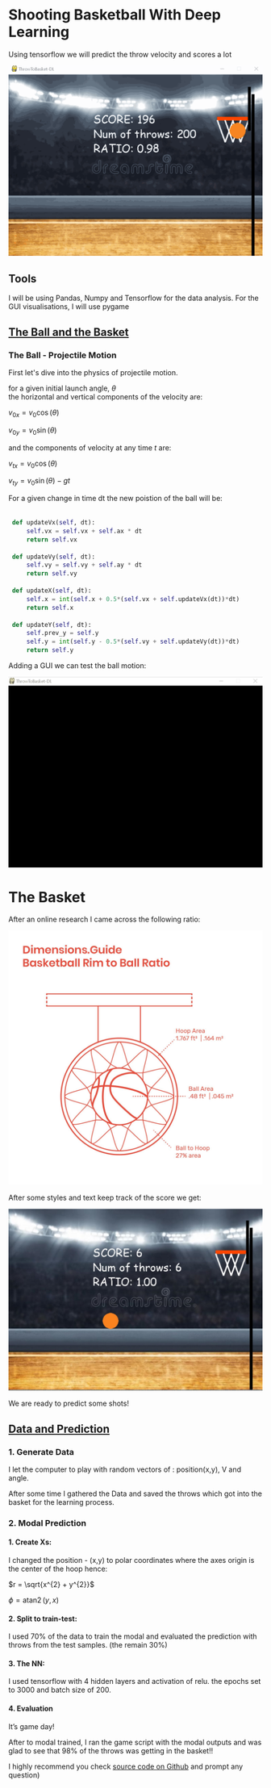 # Shooting Basketball With Deep Learning

Using tensorflow we will predict the throw velocity and scores a lot

![Alt Text](./assets/final_results.gif)



## Tools
I will be using Pandas, Numpy and Tensorflow for the data analysis. For the GUI visualisations, I will use pygame

## <ins>The Ball and the Basket</ins>
### The Ball - Projectile Motion
First let's dive into the physics of projectile motion.

for a given initial launch angle,
$\theta$  
the horizontal and vertical components of the velocity are:

$v_{0x} = v_{0}\cos(\theta)$  

$v_{0y} = v_{0}\sin(\theta)$  

and the components of velocity at any time $t$ are:

$v_{tx} = v_{0}\cos(\theta)$  

$v_{ty} = v_{0}\sin(\theta) - gt$  


For a given change in time dt the new poistion of the ball will be:

```python

 def updateVx(self, dt):
     self.vx = self.vx + self.ax * dt
     return self.vx

 def updateVy(self, dt):
     self.vy = self.vy + self.ay * dt
     return self.vy

 def updateX(self, dt):
     self.x = int(self.x + 0.5*(self.vx + self.updateVx(dt))*dt)
     return self.x

 def updateY(self, dt):
     self.prev_y = self.y
     self.y = int(self.y - 0.5*(self.vy + self.updateVy(dt))*dt)
     return self.y
```

Adding a GUI we can test the ball motion:

![Alt Text](./assets/ball_stage1.gif)

# The Basket
After an online research I came across the following ratio:

![Alt Text](./assets/BallToHoopDimensions.jpg)

After some styles and text keep track of the score we get:

![Alt Text](./assets/screenShotCourt.jpg)

We are ready to predict some shots!

## <ins>Data and Prediction</ins>

### 1. Generate Data

I let the computer to play with random vectors of :
position(x,y), V and angle.

After some time I gathered the Data and saved the throws which got into the basket for the learning process.

### 2. Modal Prediction

#### 1. Create Xs:
I changed the position - (x,y) to polar coordinates where the axes origin is the center of the hoop hence:

$r = \sqrt{x^{2} + y^{2}}$

$\phi = \operatorname{atan2}(y, x)$

#### 2. Split to train-test:
I used 70% of the data to train the modal and evaluated the prediction with throws from the test samples. (the remain 30%)

#### 3. The NN:
I used tensorflow with 4 hidden layers and activation of relu.
the epochs set to 3000 and batch size of 200.

#### 4. Evaluation
It’s game day!

After to modal trained, I ran the game script with the modal outputs and was glad to see that 98% of the throws was getting in the basket!!

I highly recommend you check [source code on Github](https://github.com/shayme92/DL_Basketball_throws)
 and prompt any question)
